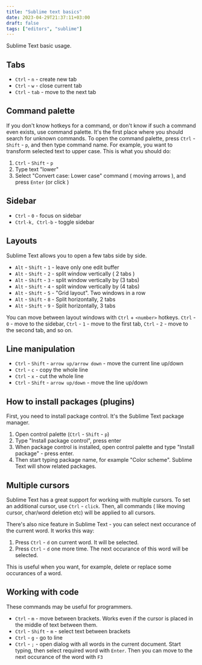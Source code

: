 ```yaml
---
title: "Sublime text basics"
date: 2023-04-29T21:37:11+03:00
draft: false
tags: ["editors", "sublime"]
---
```


Sublime Text basic usage.

## Tabs

- `Ctrl` - `n` - create new tab
- `Ctrl` - `w` - close current tab
- `Ctrl` - `tab` - move to the next tab

## Command palette

If you don't know hotkeys for a command, or don't know if such
a command even exists, use command palette. It's the first place
where you should search for unknown commands. To open the command
palette, press `Ctrl` - `Shift` - `p`, and then type command
name. For example, you want to transform selected text to upper case.
This is what you should do:

1. `Ctrl` - `Shift` - `p`
2. Type text "lower"
3. Select "Convert case: Lower case" command ( moving arrows ),
   and press `Enter` (or click )

## Sidebar

- `Ctrl` - `0` - focus on sidebar
- `Ctrl-k, Ctrl-b` - toggle sidebar

## Layouts

Sublime Text allows you to open a few tabs side by side.

- `Alt` - `Shift` - `1` - leave only one edit buffer
- `Alt` - `Shift` - `2` - split window vertically ( 2 tabs )
- `Alt` - `Shift` - `3` - split window vertically by (3 tabs)
- `Alt` - `Shift` - `4` - split window vertically by (4 tabs)
- `Alt` - `Shift` - `5` - "Grid layout". Two windows in a row
- `Alt` - `Shift` - `8` - Split horizontally, 2 tabs
- `Alt` - `Shift` - `9` - Split horizontally, 3 tabs

You can move between layout windows with `Ctrl` + `<number>` hotkeys.
`Ctrl` - `0` - move to the sidebar, `Ctrl` - `1` - move to the first tab,
`Ctrl` - `2` - move to the second tab, and so on.

## Line manipulation

- `Ctrl` - `Shift` - `arrow up/arrow down` - move the current line up/down
- `Ctrl` - `c` - copy the whole line
- `Ctrl` - `x` - cut the whole line
- `Ctrl` - `Shift` - `arrow up/down` - move the line up/down

## How to install packages (plugins)

First, you need to install package control. It's the Sublime Text package
manager.

1. Open control palette (`Ctrl` - `Shift` - `p`)
2. Type "Install package control", press enter
3. When package control is installed, open control palette and
   type "Install package" -  press enter.
4. Then start typing package name, for example "Color scheme". Sublime Text
   will show related packages.

## Multiple cursors

Sublime Text has a great support for working with multiple cursors.
To set an additional cursor, use `Ctrl` - `click`. Then, all commands
( like moving cursor, char/word deletion etc) will be applied to all
cursors.

There's also nice feature in Sublime Text - you can select next occurance
of the current word. It works this way:

1. Press `Ctrl` - `d` on current word. It will be selected.
2. Press `Ctrl` - `d` one more time. The next occurance of this word will be
   selected.

This is useful when you want, for example, delete or replace some occurances
of a word.

## Working with code

These commands may be useful for programmers.

- `Ctrl` - `m` - move between brackets. Works even if the cursor
  is placed in the middle of text between them.
- `Ctrl` - `Shift` - `m` - select text between brackets
- `Ctrl` - `g` - go to line
- `Ctrl` - `;` - open dialog with all words in the current document.
  Start typing, then select required word with `Enter`. Then you can
  move to the next occurance of the word with `F3`
